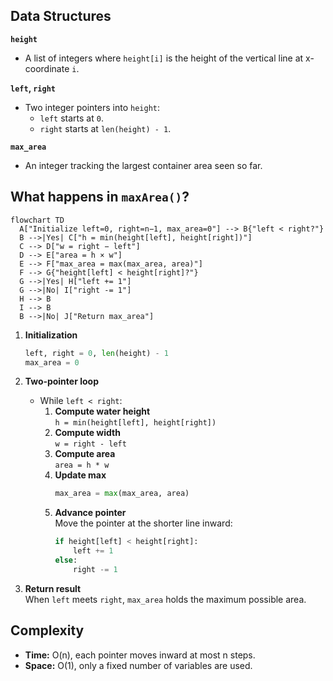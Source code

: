 ## Data Structures

**`height`**  
- A list of integers where `height[i]` is the height of the vertical line at x-coordinate `i`.

**`left`, `right`**  
- Two integer pointers into `height`:  
  - `left` starts at `0`.  
  - `right` starts at `len(height) - 1`.

**`max_area`**  
- An integer tracking the largest container area seen so far.

## What happens in `maxArea()`?

```mermaid
flowchart TD
  A["Initialize left=0, right=n−1, max_area=0"] --> B{"left < right?"}
  B -->|Yes| C["h = min(height[left], height[right])"]
  C --> D["w = right − left"]
  D --> E["area = h × w"]
  E --> F["max_area = max(max_area, area)"]
  F --> G{"height[left] < height[right]?"}
  G -->|Yes| H["left += 1"]
  G -->|No| I["right -= 1"]
  H --> B
  I --> B
  B -->|No| J["Return max_area"]
```

1. **Initialization**  
   ```python
   left, right = 0, len(height) - 1
   max_area = 0
   ```

2. **Two‐pointer loop**  
   - While `left < right`:
     1. **Compute water height**  
        `h = min(height[left], height[right])`  
     2. **Compute width**  
        `w = right - left`  
     3. **Compute area**  
        `area = h * w`  
     4. **Update max**  
        ```python
        max_area = max(max_area, area)
        ```  
     5. **Advance pointer**  
        Move the pointer at the shorter line inward:
        ```python
        if height[left] < height[right]:
            left += 1
        else:
            right -= 1
        ```

3. **Return result**  
   When `left` meets `right`, `max_area` holds the maximum possible area.

## Complexity

- **Time:** O(n), each pointer moves inward at most n steps.  
- **Space:** O(1), only a fixed number of variables are used.
